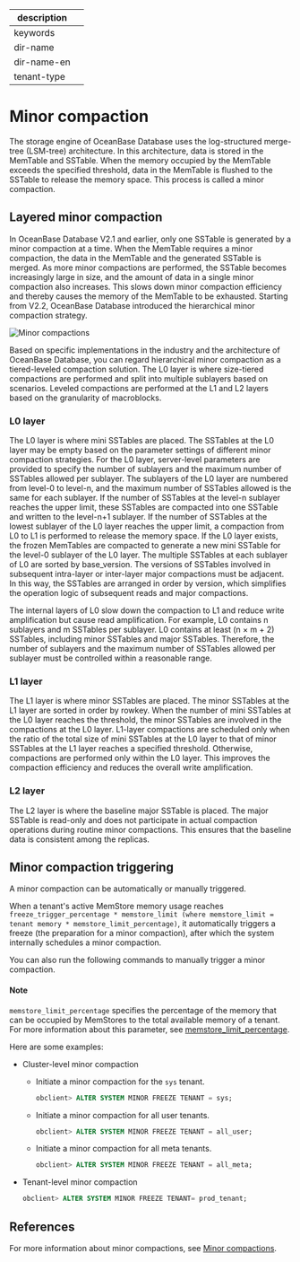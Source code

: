 | description ||
|---|---|
| keywords ||
| dir-name ||
| dir-name-en ||
| tenant-type ||

# Minor compaction

The storage engine of OceanBase Database uses the log-structured merge-tree (LSM-tree) architecture. In this architecture, data is stored in the MemTable and SSTable. When the memory occupied by the MemTable exceeds the specified threshold, data in the MemTable is flushed to the SSTable to release the memory space. This process is called a minor compaction.

## Layered minor compaction

In OceanBase Database V2.1 and earlier, only one SSTable is generated by a minor compaction at a time. When the MemTable requires a minor compaction, the data in the MemTable and the generated SSTable is merged. As more minor compactions are performed, the SSTable becomes increasingly large in size, and the amount of data in a single minor compaction also increases. This slows down minor compaction efficiency and thereby causes the memory of the MemTable to be exhausted. Starting from V2.2, OceanBase Database introduced the hierarchical minor compaction strategy.

![Minor compactions](https://obbusiness-private.oss-cn-shanghai.aliyuncs.com/doc/img/observer-enterprise/V4.2.1/700.reference/100.oceanbase-database-concepts/900.storage-architecture/300.dump-and-merge/dump.png)

Based on specific implementations in the industry and the architecture of OceanBase Database, you can regard hierarchical minor compaction as a tiered-leveled compaction solution. The L0 layer is where size-tiered compactions are performed and split into multiple sublayers based on scenarios. Leveled compactions are performed at the L1 and L2 layers based on the granularity of macroblocks.

### L0 layer

The L0 layer is where mini SSTables are placed. The SSTables at the L0 layer may be empty based on the parameter settings of different minor compaction strategies. For the L0 layer, server-level parameters are provided to specify the number of sublayers and the maximum number of SSTables allowed per sublayer. The sublayers of the L0 layer are numbered from level-0 to level-n, and the maximum number of SSTables allowed is the same for each sublayer. If the number of SSTables at the level-n sublayer reaches the upper limit, these SSTables are compacted into one SSTable and written to the level-n+1 sublayer. If the number of SSTables at the lowest sublayer of the L0 layer reaches the upper limit, a compaction from L0 to L1 is performed to release the memory space. If the L0 layer exists, the frozen MemTables are compacted to generate a new mini SSTable for the level-0 sublayer of the L0 layer. The multiple SSTables at each sublayer of L0 are sorted by base_version. The versions of SSTables involved in subsequent intra-layer or inter-layer major compactions must be adjacent. In this way, the SSTables are arranged in order by version, which simplifies the operation logic of subsequent reads and major compactions.

The internal layers of L0 slow down the compaction to L1 and reduce write amplification but cause read amplification. For example, L0 contains n sublayers and m SSTables per sublayer. L0 contains at least (n × m + 2) SSTables, including minor SSTables and major SSTables. Therefore, the number of sublayers and the maximum number of SSTables allowed per sublayer must be controlled within a reasonable range.

### L1 layer

The L1 layer is where minor SSTables are placed. The minor SSTables at the L1 layer are sorted in order by rowkey. When the number of mini SSTables at the L0 layer reaches the threshold, the minor SSTables are involved in the compactions at the L0 layer. L1-layer compactions are scheduled only when the ratio of the total size of mini SSTables at the L0 layer to that of minor SSTables at the L1 layer reaches a specified threshold. Otherwise, compactions are performed only within the L0 layer. This improves the compaction efficiency and reduces the overall write amplification.

### L2 layer

The L2 layer is where the baseline major SSTable is placed. The major SSTable is read-only and does not participate in actual compaction operations during routine minor compactions. This ensures that the baseline data is consistent among the replicas.

## Minor compaction triggering

A minor compaction can be automatically or manually triggered.

When a tenant's active MemStore memory usage reaches `freeze_trigger_percentage * memstore_limit (where memstore_limit = tenant memory * memstore_limit_percentage)`, it automatically triggers a freeze (the preparation for a minor compaction), after which the system internally schedules a minor compaction.

You can also run the following commands to manually trigger a minor compaction.

<main id="notice" type='explain'>
    <h4>Note</h4>
    <p><code>memstore_limit_percentage</code> specifies the percentage of the memory that can be occupied by MemStores to the total available memory of a tenant. For more information about this parameter, see <a href="../../../800.configuration-items-and-system-variables/100.system-configuration-items/300.cluster-level-configuration-items/13800.memstore_limit_percentage.md">memstore_limit_percentage</a>. </p>
  </main>

Here are some examples:

* Cluster-level minor compaction

   * Initiate a minor compaction for the `sys` tenant.

      ```sql
      obclient> ALTER SYSTEM MINOR FREEZE TENANT = sys;
      ```

   * Initiate a minor compaction for all user tenants.

      ```sql
      obclient> ALTER SYSTEM MINOR FREEZE TENANT = all_user;
      ```

   * Initiate a minor compaction for all meta tenants.

      ```sql
      obclient> ALTER SYSTEM MINOR FREEZE TENANT = all_meta;
      ```

* Tenant-level minor compaction

   ```sql
   obclient> ALTER SYSTEM MINOR FREEZE TENANT= prod_tenant;
   ```

## References

For more information about minor compactions, see [Minor compactions](../../../200.system-management/500.manage-data-storage/100.dump-management/100.dump-management-overview.md).